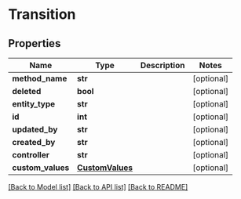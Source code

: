 # Transition

## Properties
Name | Type | Description | Notes
------------ | ------------- | ------------- | -------------
**method_name** | **str** |  | [optional] 
**deleted** | **bool** |  | [optional] 
**entity_type** | **str** |  | [optional] 
**id** | **int** |  | [optional] 
**updated_by** | **str** |  | [optional] 
**created_by** | **str** |  | [optional] 
**controller** | **str** |  | [optional] 
**custom_values** | [**CustomValues**](CustomValues.md) |  | [optional] 

[[Back to Model list]](../README.md#documentation-for-models) [[Back to API list]](../README.md#documentation-for-api-endpoints) [[Back to README]](../README.md)

